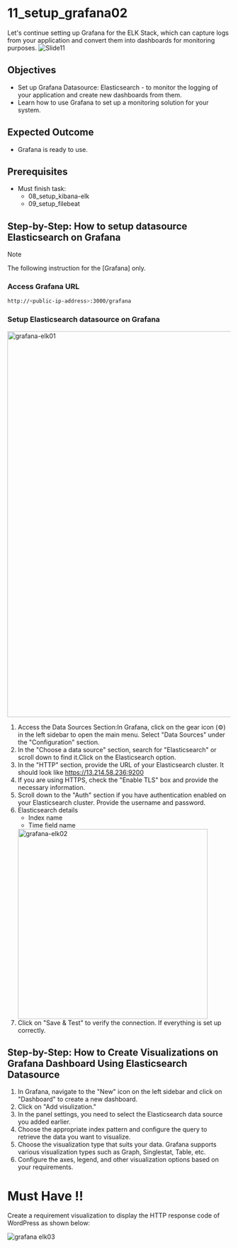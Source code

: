 # 11_setup_grafana02
Let's continue setting up Grafana for the ELK Stack, which can capture logs from your application and convert them into dashboards for monitoring purposes.
![Slide11](https://github.com/chayapon-s/kbtg-infra-kampus-bootcamp2024/assets/49383429/645add32-b6c3-48e6-99cc-44a42eed74a9)

## Objectives
- Set up Grafana Datasource: Elasticsearch - to monitor the logging of your application and create new dashboards from them.
- Learn how to use Grafana to set up a monitoring solution for your system.

## Expected Outcome
- Grafana is ready to use.

## Prerequisites
- Must finish task: 
    - 08_setup_kibana-elk
    - 09_setup_filebeat

## Step-by-Step: How to setup datasource Elasticsearch on Grafana
> [!NOTE]
> The following instruction for the [Grafana] only.
### Access Grafana URL
```sh
http://<public-ip-address>:3000/grafana
```

### Setup Elasticsearch datasource on Grafana
<img width="869" alt="grafana-elk01" src="https://github.com/chayapon-s/kbtg-infra-kampus-bootcamp2024/assets/49383429/54c2689f-1579-48c2-a59c-0bf3ede50902">

1. Access the Data Sources Section:In Grafana, click on the gear icon (⚙️) in the left sidebar to open the main menu.  Select "Data Sources" under the "Configuration" section. 
2. In the "Choose a data source" section, search for "Elasticsearch" or scroll down to find it.Click on the Elasticsearch option. 
3. In the "HTTP" section, provide the URL of your Elasticsearch cluster. It should look like https://13.214.58.236:9200 
4. If you are using HTTPS, check the "Enable TLS" box and provide the necessary information. 
5. Scroll down to the "Auth" section if you have authentication enabled on your Elasticsearch cluster. Provide the username and password. 
6. Elasticsearch details
    - Index name 
    - Time field name    
   <img width="428" alt="grafana-elk02" src="https://github.com/chayapon-s/kbtg-infra-kampus-bootcamp2024/assets/49383429/dc39aeae-62ac-41c2-8eb1-60f3d7061670">
8. Click on "Save & Test" to verify the connection. If everything is set up correctly.

## Step-by-Step: How to Create Visualizations on Grafana Dashboard Using Elasticsearch Datasource


1. In Grafana, navigate to the "New" icon on the left sidebar and click on "Dashboard" to create a new dashboard. 
2. Click on "Add visulization." 
3. In the panel settings, you need to select the Elasticsearch data source you added earlier. 
4. Choose the appropriate index pattern and configure the query to retrieve the data you want to visualize. 
5. Choose the visualization type that suits your data. Grafana supports various visualization types such as Graph, Singlestat, Table, etc. 
6. Configure the axes, legend, and other visualization options based on your requirements.

# Must Have !! 
Create a requirement visualization to display the HTTP response code of WordPress as shown below:

![grafana elk03](https://github.com/chayapon-s/kbtg-infra-kampus-bootcamp2024/assets/49383429/ac4ae92f-6e1c-4805-b005-12c14557ed83)

